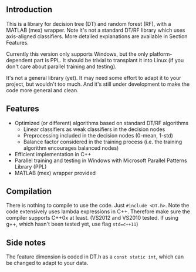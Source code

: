 ## Introduction

This is a library for decision tree (DT) and random forest (RF), with a MATLAB (mex) wrapper. 
Note it's not a standard DT/RF library which uses axis-aligned classifiers.
More detailed explanations are available in Section Features.

Currently this version only supports Windows, but the only platform-dependent part is PPL.
It should be trivial to transplant it into Linux (if you don't care about parallel training and testing).

It's not a general library (yet). 
It may need some effort to adapt it to your project, but wouldn't too much. 
And it's still under development to make the code more general and clean. 

## Features

 * Optimized (or different) algorithms based on standard DT/RF algorithms
     * Linear classifiers as weak classifiers in the decision nodes
     * Preprocessing included in the decision nodes (0-mean, 1-std)
     * Balance factor considered in the training process (i.e. the training algorithm encourages balanced nodes)
 * Efficient implementation in C++
 * Parallel training and testing in Windows with Microsoft Parallel Patterns Library (PPL)
 * MATLAB (mex) wrapper provided

## Compilation

There is nothing to compile to use the code. Just `#include <DT.h>`.
Note the code extensively uses lambda expressions in C++.
Therefore make sure the compiler supports C++0x at least. (VS2012 and VS2010 tested. If using g++, which hasn't been tested yet, use flag `std=c++11`)

## Side notes
The feature dimension is coded in DT.h as a `const static int`, which can be changed to adapt to your data.
